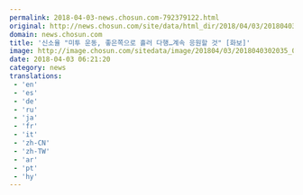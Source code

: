 ```yaml
---
permalink: 2018-04-03-news.chosun.com-792379122.html
original: http://news.chosun.com/site/data/html_dir/2018/04/03/2018040302107.html
domain: news.chosun.com
title: '신소율 "미투 운동, 좋은쪽으로 흘러 다행…계속 응원할 것" [화보]'
image: http://image.chosun.com/sitedata/image/201804/03/2018040302035_0.jpg
date: 2018-04-03 06:21:20
category: news
translations: 
 - 'en'
 - 'es'
 - 'de'
 - 'ru'
 - 'ja'
 - 'fr'
 - 'it'
 - 'zh-CN'
 - 'zh-TW'
 - 'ar'
 - 'pt'
 - 'hy'
---
```


